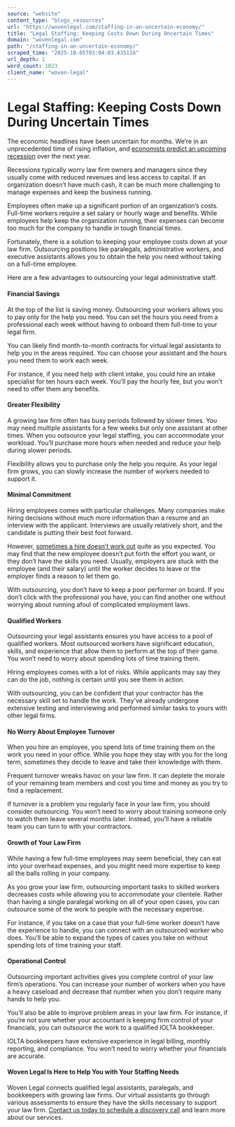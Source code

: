 ```yaml
---
source: "website"
content_type: "blogs_resources"
url: "https://wovenlegal.com/staffing-in-an-uncertain-economy/"
title: "Legal Staffing: Keeping Costs Down During Uncertain Times"
domain: "wovenlegal.com"
path: "/staffing-in-an-uncertain-economy/"
scraped_time: "2025-10-05T03:04:03.435116"
url_depth: 1
word_count: 1023
client_name: "woven-legal"
---
```


# Legal Staffing: Keeping Costs Down During Uncertain Times

The economic headlines have been uncertain for months. We’re in an unprecedented time of rising inflation, and [economists predict an upcoming recession](https://www.forbes.com/sites/simonmoore/2022/12/02/many-indicators-imply-a-2023-recession-the-jobs-market-disagrees/?sh=582a35b9f3bc) over the next year.

Recessions typically worry law firm owners and managers since they usually come with reduced revenues and less access to capital. If an organization doesn’t have much cash, it can be much more challenging to manage expenses and keep the business running.

Employees often make up a significant portion of an organization’s costs. Full-time workers require a set salary or hourly wage and benefits. While employees help keep the organization running, their expenses can become too much for the company to handle in tough financial times.

Fortunately, there is a solution to keeping your employee costs down at your law firm. Outsourcing positions like paralegals, administrative workers, and executive assistants allows you to obtain the help you need without taking on a full-time employee.

Here are a few advantages to outsourcing your legal administrative staff.

#### **Financial Savings**

At the top of the list is saving money. Outsourcing your workers allows you to pay only for the help you need. You can set the hours you need from a professional each week without having to onboard them full-time to your legal firm.

You can likely find month-to-month contracts for virtual legal assistants to help you in the areas required. You can choose your assistant and the hours you need them to work each week.

For instance, if you need help with client intake, you could hire an intake specialist for ten hours each week. You’ll pay the hourly fee, but you won’t need to offer them any benefits.

#### **Greater Flexibility**

A growing law firm often has busy periods followed by slower times. You may need multiple assistants for a few weeks but only one assistant at other times. When you outsource your legal staffing, you can accommodate your workload. You’ll purchase more hours when needed and reduce your help during slower periods.

Flexibility allows you to purchase only the help you require. As your legal firm grows, you can slowly increase the number of workers needed to support it.

#### **Minimal Commitment**

Hiring employees comes with particular challenges. Many companies make hiring decisions without much more information than a resume and an interview with the applicant. Interviews are usually relatively short, and the candidate is putting their best foot forward.

However, [sometimes a hire doesn’t work out](https://wovenlegal.com/how-to-build-a-great-place-to-work-best-books-on-culture/) quite as you expected. You may find that the new employee doesn’t put forth the effort you want, or they don’t have the skills you need. Usually, employers are stuck with the employee (and their salary) until the worker decides to leave or the employer finds a reason to let them go.

With outsourcing, you don’t have to keep a poor performer on board. If you don’t click with the professional you have, you can find another one without worrying about running afoul of complicated employment laws.

#### **Qualified Workers**

Outsourcing your legal assistants ensures you have access to a pool of qualified workers. Most outsourced workers have significant education, skills, and experience that allow them to perform at the top of their game. You won’t need to worry about spending lots of time training them.

Hiring employees comes with a lot of risks. While applicants may say they can do the job, nothing is certain until you see them in action.

With outsourcing, you can be confident that your contractor has the necessary skill set to handle the work. They’ve already undergone extensive testing and interviewing and performed similar tasks to yours with other legal firms.

#### **No Worry About Employee Turnover**

When you hire an employee, you spend lots of time training them on the work you need in your office. While you hope they stay with you for the long term, sometimes they decide to leave and take their knowledge with them.

Frequent turnover wreaks havoc on your law firm. It can deplete the morale of your remaining team members and cost you time and money as you try to find a replacement.

If turnover is a problem you regularly face in your law firm, you should consider outsourcing. You won’t need to worry about training someone only to watch them leave several months later. Instead, you’ll have a reliable team you can turn to with your contractors.

#### **Growth of Your Law Firm**

While having a few full-time employees may seem beneficial, they can eat into your overhead expenses, and you might need more expertise to keep all the balls rolling in your company.

As you grow your law firm, outsourcing important tasks to skilled workers decreases costs while allowing you to accommodate your clientele. Rather than having a single paralegal working on all of your open cases, you can outsource some of the work to people with the necessary expertise.

For instance, if you take on a case that your full-time worker doesn’t have the experience to handle, you can connect with an outsourced worker who does. You’ll be able to expand the types of cases you take on without spending lots of time training your staff.

#### **Operational Control**

Outsourcing important activities gives you complete control of your law firm’s operations. You can increase your number of workers when you have a heavy caseload and decrease that number when you don’t require many hands to help you.

You’ll also be able to improve problem areas in your law firm. For instance, if you’re not sure whether your accountant is keeping firm control of your financials, you can outsource the work to a qualified IOLTA bookkeeper.

IOLTA bookkeepers have extensive experience in legal billing, monthly reporting, and compliance. You won’t need to worry whether your financials are accurate.

#### **Woven Legal Is Here to Help You with Your Staffing Needs**

Woven Legal connects qualified legal assistants, paralegals, and bookkeepers with growing law firms. Our virtual assistants go through various assessments to ensure they have the skills necessary to support your law firm. [Contact us today to schedule a discovery call](https://wovenlegal.com/#contact) and learn more about our services.
